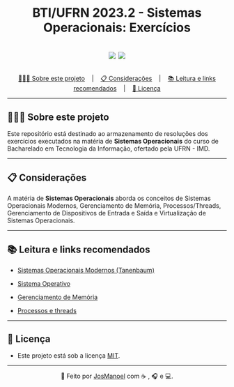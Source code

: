 
<h1 align = "center">
  BTI/UFRN 2023.2 - Sistemas Operacionais: Exercícios
  
  <p align="center">
    <img src="https://img.shields.io/github/last-commit/JosManoel/SO-2023.2-BTI-UFRN">
    <img src="https://img.shields.io/github/license/JosManoel/SO-2023.2-BTI-UFRN">
  </p>
</h1>

<p align ="center">
<a href= "#sobre-este-projeto">👨🏻‍💻 Sobre este projeto</a> &nbsp;&nbsp;&nbsp;|&nbsp;&nbsp;&nbsp;
<a href="#consideracoes">📋 Considerações</a> &nbsp;&nbsp;&nbsp;|&nbsp;&nbsp;&nbsp;
<a href="#leitura">📚 Leitura e links recomendados</a> &nbsp;&nbsp;&nbsp;|&nbsp;&nbsp;&nbsp;
<a href="#licenca">📝 Licença</a>
</p>

***

<h2 id = "sobre-este-projeto">👨🏻‍💻 Sobre este projeto</h2>

Este repositório está destinado ao armazenamento de resoluções dos exercícios executados na matéria de **Sistemas Operacionais** do curso de Bacharelado em Tecnologia da Informação, ofertado pela UFRN - IMD. 

***

<h2 id="consideracoes">📋 Considerações</h2>

A matéria de **Sistemas Operacionais** aborda os conceitos de Sistemas Operacionais Modernos, Gerenciamento de Memória, Processos/Threads, Gerenciamento de Dispositivos de Entrada e Saída e Virtualização de Sistemas Operacionais. 

***

<h2 id="leitura">📚 Leitura e links recomendados</h2>

* [Sistemas Operacionais Modernos (Tanenbaum)](https://www.amazon.com.br/Sistemas-operacionais-modernos-Andrew-Tanenbaum/dp/8543005671)

* [Sistema Operativo](https://pt.wikipedia.org/wiki/Sistema_operativo)

* [Gerenciamento de Memória](https://pt.wikipedia.org/wiki/Gerenciamento_de_mem%C3%B3ria)

* [Processos e threads](https://learn.microsoft.com/pt-br/windows/win32/procthread/processes-and-threads)

***

<h2 id="licenca">📝 Licença</h2>

- Este projeto está sob a licença [MIT](https://github.com/JosManoel/LP2-2023.1-BTI-UFRN/blob/main/LICENSE).

***

<div align = "center">

  👋 Feito por [JosManoel](https://github.com/JosManoel) com ☕ , 🎧 e 💻.

</div> 
